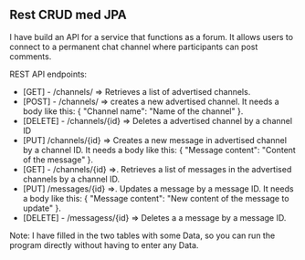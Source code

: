 ## Rest CRUD med JPA

 I have build an API for a service that functions as a forum. It allows users to connect to a permanent chat channel where participants can post comments.
 
REST API endpoints:
-  [GET]  - /channels/ => Retrieves a list of advertised channels.
-  [POST] - /channels/ => creates a new advertised channel. It needs a body like this: { "Channel name": "Name of the channel" }.
-  [DELETE] - /channels/{id} => Deletes a advertised channel by a channel ID
-  [PUT] /channels/{id} => Creates a new message in advertised channel by a channel ID. It needs a body like this: { "Message content": "Content of the message" }.
-  [GET] - /channels/{id} =>. Retrieves a list of messages in the advertised channels by a channel ID.
-  [PUT] /messages/{id} =>. Updates a message by a message ID. It needs a body like this: { "Message content": "New content of the message to update" }.
-  [DELETE] - /messagess/{id} => Deletes a a message by a message ID.

Note: I have filled in the two tables with some Data, so you can run the program directly without having to enter any Data.
